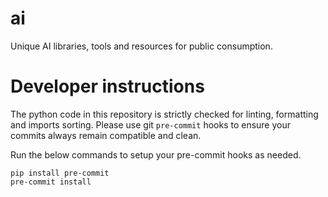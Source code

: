 # ai
Unique AI libraries, tools and resources for public consumption.


# Developer instructions

The python code in this repository is strictly checked for linting, formatting and imports sorting.
Please use git `pre-commit` hooks to ensure your commits always remain compatible and clean.

Run the below commands to setup your pre-commit hooks as needed.

```shell
pip install pre-commit
pre-commit install
```